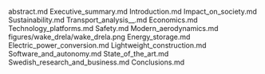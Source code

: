 abstract.md
Executive_summary.md
Introduction.md
Impact_on_society.md
Sustainability.md
Transport_analysis__.md
Economics.md
Technology_platforms.md
Safety.md
Modern_aerodynamics.md
figures/wake_drela/wake_drela.png
Energy_storage.md
Electric_power_conversion.md
Lightweight_construction.md
Software_and_autonomy.md
State_of_the_art.md
Swedish_research_and_business.md
Conclusions.md